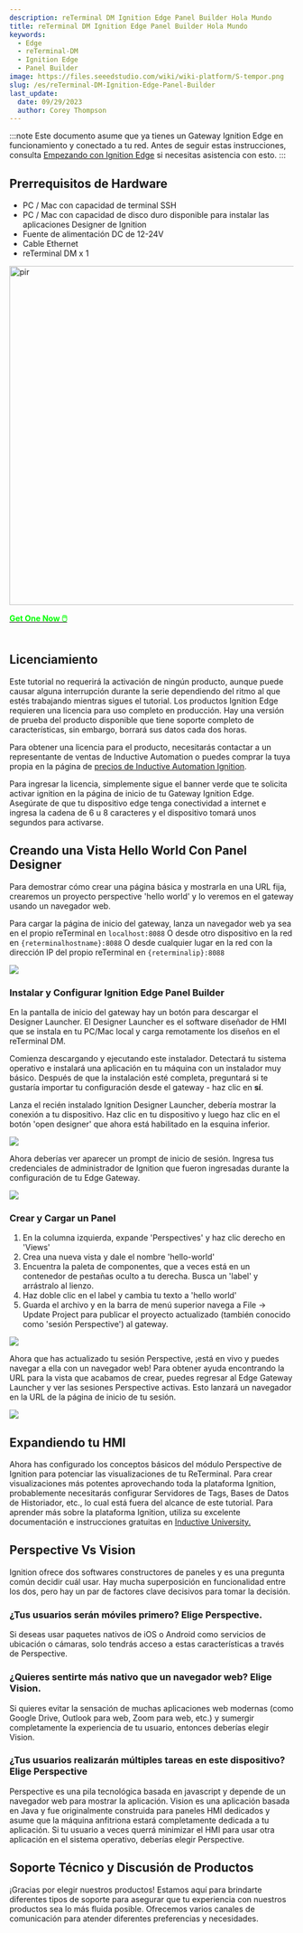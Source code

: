 ```yaml
---
description: reTerminal DM Ignition Edge Panel Builder Hola Mundo
title: reTerminal DM Ignition Edge Panel Builder Hola Mundo
keywords:
  - Edge
  - reTerminal-DM
  - Ignition Edge
  - Panel Builder
image: https://files.seeedstudio.com/wiki/wiki-platform/S-tempor.png
slug: /es/reTerminal-DM-Ignition-Edge-Panel-Builder
last_update:
  date: 09/29/2023
  author: Corey Thompson
---
```


:::note
Este documento asume que ya tienes un Gateway Ignition Edge en funcionamiento y conectado a tu red. 
Antes de seguir estas instrucciones, consulta [Empezando con Ignition Edge](/es/reTerminal-DM-Getting-Started-with-Ignition-Edge) si necesitas asistencia con esto.
:::

## Prerrequisitos de Hardware
- PC / Mac con capacidad de terminal SSH
- PC / Mac con capacidad de disco duro disponible para instalar las aplicaciones Designer de Ignition
- Fuente de alimentación DC de 12-24V
- Cable Ethernet
- reTerminal DM x 1

<p style={{textAlign: 'center'}}><img src="https://media-cdn.seeedstudio.com/media/catalog/product/cache/bb49d3ec4ee05b6f018e93f896b8a25d/3/-/3--114070201-reterminal-dm---font.jpg" alt="pir" width="600" height="auto"/></p>

<div class="get_one_now_container" style={{textAlign: 'center'}}>
    <a class="get_one_now_item" href="https://www.seeedstudio.com/reTerminal-DM-p-5616.html" target="_blank">
            <strong><span><font color={'FFFFFF'} size={"4"}> Get One Now 🖱️</font></span></strong>
    </a>
</div>

<br />

## Licenciamiento
Este tutorial no requerirá la activación de ningún producto, aunque puede causar alguna interrupción durante la serie dependiendo del ritmo al que estés trabajando mientras sigues el tutorial. Los productos Ignition Edge requieren una licencia para uso completo en producción. Hay una versión de prueba del producto disponible que tiene soporte completo de características, sin embargo, borrará sus datos cada dos horas.

Para obtener una licencia para el producto, necesitarás contactar a un representante de ventas de Inductive Automation o puedes comprar la tuya propia en la página de [precios de Inductive Automation Ignition](https://inductiveautomation.com/pricing/ignition).

Para ingresar la licencia, simplemente sigue el banner verde que te solicita activar ignition en la página de inicio de tu Gateway Ignition Edge. Asegúrate de que tu dispositivo edge tenga conectividad a internet e ingresa la cadena de 6 u 8 caracteres y el dispositivo tomará unos segundos para activarse.

## Creando una Vista Hello World Con Panel Designer

Para demostrar cómo crear una página básica y mostrarla en una URL fija, crearemos un proyecto perspective 'hello world' y lo veremos en el gateway usando un navegador web.

Para cargar la página de inicio del gateway, lanza un navegador web ya sea en el propio reTerminal en `localhost:8088` O desde otro dispositivo en la red en `{reterminalhostname}:8088` O desde cualquier lugar en la red con la dirección IP del propio reTerminal en `{reterminalip}:8088`

<p style={{textAlign: 'center'}}>
  <img src="https://files.seeedstudio.com/wiki/wiki-ranger/Contributions/reTerminal-DM-Ignition/ignition-edge-launch-screen.png" />
</p>

### Instalar y Configurar Ignition Edge Panel Builder

En la pantalla de inicio del gateway hay un botón para descargar el Designer Launcher. El Designer Launcher es el software diseñador de HMI que se instala en tu PC/Mac local y carga remotamente los diseños en el reTerminal DM.

Comienza descargando y ejecutando este instalador. Detectará tu sistema operativo e instalará una aplicación en tu máquina con un instalador muy básico. Después de que la instalación esté completa, preguntará si te gustaría importar tu configuración desde el gateway - haz clic en **sí**.

Lanza el recién instalado Ignition Designer Launcher, debería mostrar la conexión a tu dispositivo. Haz clic en tu dispositivo y luego haz clic en el botón 'open designer' que ahora está habilitado en la esquina inferior.

<p style={{textAlign: 'center'}}>
  <img src="https://files.seeedstudio.com/wiki/wiki-ranger/Contributions/reTerminal-DM-Ignition/ignition-designer-launcher.png" />
</p>

Ahora deberías ver aparecer un prompt de inicio de sesión. Ingresa tus credenciales de administrador de Ignition que fueron ingresadas durante la configuración de tu Edge Gateway.

<p style={{textAlign: 'center'}}>
  <img src="https://files.seeedstudio.com/wiki/wiki-ranger/Contributions/reTerminal-DM-Ignition/ignition-designer-login.png" />
</p>

### Crear y Cargar un Panel

1. En la columna izquierda, expande 'Perspectives' y haz clic derecho en 'Views'
2. Crea una nueva vista y dale el nombre 'hello-world'
3. Encuentra la paleta de componentes, que a veces está en un contenedor de pestañas oculto a tu derecha. Busca un 'label' y arrástralo al lienzo.
4. Haz doble clic en el label y cambia tu texto a 'hello world'
5. Guarda el archivo y en la barra de menú superior navega a File -> Update Project para publicar el proyecto actualizado (también conocido como 'sesión Perspective') al gateway.

<p style={{textAlign: 'center'}}>
  <img src="https://files.seeedstudio.com/wiki/wiki-ranger/Contributions/reTerminal-DM-Ignition/ignition-panel-create-helloworld.gif" />
</p>

Ahora que has actualizado tu sesión Perspective, ¡está en vivo y puedes navegar a ella con un navegador web!
Para obtener ayuda encontrando la URL para la vista que acabamos de crear, puedes regresar al Edge Gateway Launcher y ver las sesiones Perspective activas. Esto lanzará un navegador en la URL de la página de inicio de tu sesión.

<p style={{textAlign: 'center'}}>
  <img src="https://files.seeedstudio.com/wiki/wiki-ranger/Contributions/reTerminal-DM-Ignition/ignition-panel-view-helloworld.gif" />
</p>

## Expandiendo tu HMI
Ahora has configurado los conceptos básicos del módulo Perspective de Ignition para potenciar las visualizaciones de tu ReTerminal. Para crear visualizaciones más potentes aprovechando toda la plataforma Ignition, probablemente necesitarás configurar Servidores de Tags, Bases de Datos de Historiador, etc., lo cual está fuera del alcance de este tutorial. Para aprender más sobre la plataforma Ignition, utiliza su excelente documentación e instrucciones gratuitas en [Inductive University.](https://inductiveuniversity.com/)

## Perspective Vs Vision
Ignition ofrece dos softwares constructores de paneles y es una pregunta común decidir cuál usar. Hay mucha superposición en funcionalidad entre los dos, pero hay un par de factores clave decisivos para tomar la decisión.

### ¿Tus usuarios serán móviles primero? Elige Perspective.
Si deseas usar paquetes nativos de iOS o Android como servicios de ubicación o cámaras, solo tendrás acceso a estas características a través de Perspective.

### ¿Quieres sentirte más nativo que un navegador web? Elige Vision.
Si quieres evitar la sensación de muchas aplicaciones web modernas (como Google Drive, Outlook para web, Zoom para web, etc.) y sumergir completamente la experiencia de tu usuario, entonces deberías elegir Vision.

### ¿Tus usuarios realizarán múltiples tareas en este dispositivo? Elige Perspective
Perspective es una pila tecnológica basada en javascript y depende de un navegador web para mostrar la aplicación. Vision es una aplicación basada en Java y fue originalmente construida para paneles HMI dedicados y asume que la máquina anfitriona estará completamente dedicada a tu aplicación. Si tu usuario a veces querrá minimizar el HMI para usar otra aplicación en el sistema operativo, deberías elegir Perspective.

## Soporte Técnico y Discusión de Productos

¡Gracias por elegir nuestros productos! Estamos aquí para brindarte diferentes tipos de soporte para asegurar que tu experiencia con nuestros productos sea lo más fluida posible. Ofrecemos varios canales de comunicación para atender diferentes preferencias y necesidades.

<div class="button_tech_support_container">
<a href="https://forum.seeedstudio.com/" class="button_forum"></a> 
<a href="https://www.seeedstudio.com/contacts" class="button_email"></a>
</div>

<div class="button_tech_support_container">
<a href="https://discord.gg/eWkprNDMU7" class="button_discord"></a> 
<a href="https://github.com/Seeed-Studio/wiki-documents/discussions/69" class="button_discussion"></a>
</div>
